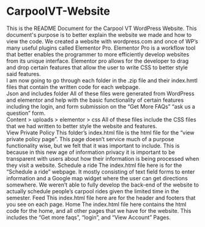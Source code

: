 # CarpoolVT-Website
This is the README Document for the Carpool VT WordPress Website. This document's purpose is to better explain the website we made and how to view the code. We created a website with wordpress.com and once of WP’s many useful plugins called Elementor Pro. Elementor Pro is a workflow tool that better enables the programmer to more efficiently develop websites from its unique interface. Elementor pro allows for the developer to drag and drop certain features that allow the user to write CSS to better style said features.  
I am now going to go through each folder in the .zip file and their index.hmtl files that contain the written code for each webpage.  
Json and includes folder 
	All of these files were generated from WordPress and elementor and help with the basic functionality of certain features including the login, and form submission on the “Get More FAQs” “ask us a question” form.  
Content > uploads > elementor > css 
	All of these files include the CSS files that we had written to better style the website and features.  
View Private Policy 
	This folder’s index.html file is the html file for the “view private policy page”. This page doesn’t service much of a purpose functionality wise, but we felt that it was important to include. This is because in this new age of information privacy it is important to be transparent with users about how their information is being processed when they visit a website. 
Schedule a ride 
	The index.html file here is for the “Schedule a ride” webpage. It mostly consisting of text field forms to enter information and a Google map widget where the user can get directions somewhere. We weren’t able to fully develop the back-end of the website to actually schedule people’s carpool rides given the limited time in the semester. 
Feed 
	This index.html file here are for the header and footers that you see on each page. 
Home 
	The index.html file here contains the html code for the home, and all other pages that we have for the website. This includes the “Get more faqs”, “login”, and “View Account” Pages. 
